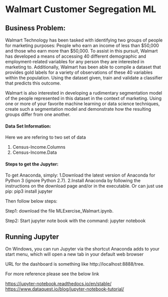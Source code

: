 # Walmart Customer Segregation ML

## Business Problem:

Walmart Technology has been tasked with identifying two groups of people for marketing purposes: People who earn an income of less than $50,000 and those who earn more than $50,000. To assist in this pursuit, Walmart has developed a means of accessing 40 different demographic and employment-related variables for any person they are interested in marketing to. Additionally, Walmart has been able to compile a dataset that provides gold labels for a variety of observations of these 40 variables within the population. Using the dataset given, train and validate a classifier that predicts this outcome.

Walmart is also interested in developing a rudimentary segmentation model of the people represented in this dataset in the context of marketing. Using one or more of your favorite machine learning or data science techniques, create such a segmentation model and demonstrate how the resulting groups differ from one another.


#### Data Set Information:

Here we are refering to two set of data 
1) Census-Income.Columns
2) Census-Income.Data



#### Steps to get the Jupyter:


To get Anaconda, simply:
1.Download the latest version of Anaconda for Python 3 (ignore Python 2.7).
2.Install Anaconda by following the instructions on the download page and/or in the executable.
Or can just use pip: pip3 install jupyter

Then follow below steps:

Step1: download the file MLExercise_Walmart.ipynb.

Step2: Start jupyter note book with the command: jupyter notebook


Running Jupyter
---------------
On Windows, you can run Jupyter via the shortcut Anaconda adds to your start menu, which will open a new tab in your default web browser 

URL for the dashboard is something like http://localhost:8888/tree.

For more reference please see the below link

https://jupyter-notebook.readthedocs.io/en/stable/
https://www.dataquest.io/blog/jupyter-notebook-tutorial/
